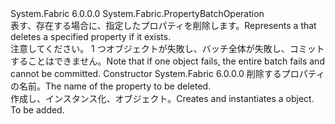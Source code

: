 <Type Name="DeletePropertyOperation" FullName="System.Fabric.DeletePropertyOperation">
  <TypeSignature Language="C#" Value="public sealed class DeletePropertyOperation : System.Fabric.PropertyBatchOperation" />
  <TypeSignature Language="ILAsm" Value=".class public auto ansi sealed beforefieldinit DeletePropertyOperation extends System.Fabric.PropertyBatchOperation" />
  <TypeSignature Language="DocId" Value="T:System.Fabric.DeletePropertyOperation" />
  <TypeSignature Language="VB.NET" Value="Public NotInheritable Class DeletePropertyOperation&#xA;Inherits PropertyBatchOperation" />
  <TypeSignature Language="F#" Value="type DeletePropertyOperation = class&#xA;    inherit PropertyBatchOperation" />
  <AssemblyInfo>
    <AssemblyName>System.Fabric</AssemblyName>
    <AssemblyVersion>6.0.0.0</AssemblyVersion>
  </AssemblyInfo>
  <Base>
    <BaseTypeName>System.Fabric.PropertyBatchOperation</BaseTypeName>
  </Base>
  <Interfaces />
  <Docs>
    <summary>
      <para><span data-ttu-id="66dff-101">表す、<see cref="T:System.Fabric.PropertyBatchOperation" />存在する場合に、指定したプロパティを削除します。</span><span class="sxs-lookup"><span data-stu-id="66dff-101">Represents a <see cref="T:System.Fabric.PropertyBatchOperation" /> that deletes a specified property if it exists.</span></span></para>
    </summary>
    <remarks>
      <para><span data-ttu-id="66dff-102">注意してください。 1 つ<see cref="T:System.Fabric.PropertyBatchOperation" />オブジェクトが失敗し、バッチ全体が失敗し、コミットすることはできません。</span><span class="sxs-lookup"><span data-stu-id="66dff-102">Note that if one <see cref="T:System.Fabric.PropertyBatchOperation" /> object fails, the entire batch fails and cannot be committed.</span></span></para>
    </remarks>
  </Docs>
  <Members>
    <Member MemberName=".ctor">
      <MemberSignature Language="C#" Value="public DeletePropertyOperation (string propertyName);" />
      <MemberSignature Language="ILAsm" Value=".method public hidebysig specialname rtspecialname instance void .ctor(string propertyName) cil managed" />
      <MemberSignature Language="DocId" Value="M:System.Fabric.DeletePropertyOperation.#ctor(System.String)" />
      <MemberSignature Language="VB.NET" Value="Public Sub New (propertyName As String)" />
      <MemberSignature Language="F#" Value="new System.Fabric.DeletePropertyOperation : string -&gt; System.Fabric.DeletePropertyOperation" Usage="new System.Fabric.DeletePropertyOperation propertyName" />
      <MemberType>Constructor</MemberType>
      <AssemblyInfo>
        <AssemblyName>System.Fabric</AssemblyName>
        <AssemblyVersion>6.0.0.0</AssemblyVersion>
      </AssemblyInfo>
      <Parameters>
        <Parameter Name="propertyName" Type="System.String" />
      </Parameters>
      <Docs>
        <param name="propertyName">
          <para><span data-ttu-id="66dff-103">削除するプロパティの名前。</span><span class="sxs-lookup"><span data-stu-id="66dff-103">The name of the property to be deleted.</span></span></para>
        </param>
        <summary>
          <para><span data-ttu-id="66dff-104">作成し、インスタンス化、<see cref="T:System.Fabric.DeletePropertyOperation" />オブジェクト。</span><span class="sxs-lookup"><span data-stu-id="66dff-104">Creates and instantiates a <see cref="T:System.Fabric.DeletePropertyOperation" /> object.</span></span></para>
        </summary>
        <remarks>To be added.</remarks>
      </Docs>
    </Member>
  </Members>
</Type>